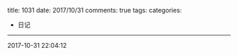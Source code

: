 title: 1031
date: 2017/10/31
comments: true
tags: 
categories: 
 - 日记
----------
<!-- more -->
2017-10-31 22:04:12

